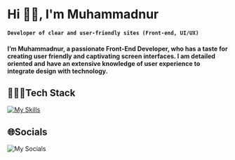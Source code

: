 # Hi 👋🏻, I'm Muhammadnur

**`Developer of clear and user-friendly sites (Front-end, UI/UX)`**

#### I’m Muhammadnur, a passionate Front-End Developer, who has a taste for creating user friendly and captivating screen interfaces. I am detailed oriented and have an extensive knowledge of user experience to integrate design with technology.

## 🧑🏻‍💻Tech Stack
[![My Skills](https://skillicons.dev/icons?i=html,css,sass,js,git,bootstrap,figma,vscode,obsidian)](https://skillicons.dev)

## 🌐Socials
![My Socials](https://jmp.sh/mZktlN1O)